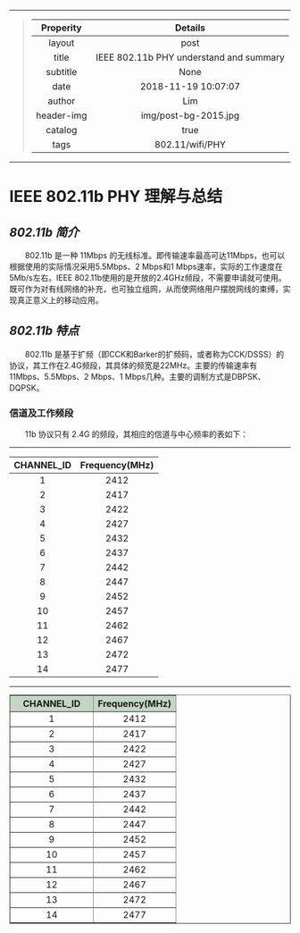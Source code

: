 
---
> | Properity | Details                                     |
> |:---------:|:-------------------------------------------:|
> |layout     | post                                        |
> |title      | IEEE 802.11b PHY understand and summary     |
> |subtitle   | None                                        |
> |date       | 2018-11-19 10:07:07                         |
> |author     | Lim                                         |
> |header-img | img/post-bg-2015.jpg                        |
> |catalog    | true                                        |
> |tags       | 802.11/wifi/PHY                             |
---

# IEEE 802.11b PHY 理解与总结

## *802.11b 简介*

&emsp;&emsp;802.11b 是一种 11Mbps 的无线标准。即传输速率最高可达11Mbps，也可以根据使用的实际情况采用5.5Mbps、2 Mbps和1 Mbps速率，实际的工作速度在5Mb/s左右。IEEE 802.11b使用的是开放的2.4GHz频段，不需要申请就可使用。既可作为对有线网络的补充，也可独立组网，从而使网络用户摆脱网线的束缚，实现真正意义上的移动应用。

## *802.11b 特点*

&emsp;&emsp;802.11b 是基于扩频（即CCK和Barker的扩频码，或者称为CCK/DSSS）的协议，其工作在2.4G频段，其具体的频宽是22MHz。主要的传输速率有11Mbps、5.5Mbps、2 Mbps、1 Mbps几种。主要的调制方式是DBPSK、DQPSK。

### **信道及工作频段**

&emsp;&emsp;11b 协议只有 2.4G 的频段，其相应的信道与中心频率的表如下：

---
| CHANNEL_ID | Frequency(MHz)                 |
|:----------:|:------------------------------:|
|  1         | 2412                           |
|  2         | 2417                           |
|  3         | 2422                           |
|  4         | 2427                           |
|  5         | 2432                           |
|  6         | 2437                           |
|  7         | 2442                           |
|  8         | 2447                           |
|  9         | 2452                           |
| 10         | 2457                           |
| 11         | 2462                           |
| 12         | 2467                           |
| 13         | 2472                           |
| 14         | 2477                           |
---

<table border="1" cellspacing="0" cellpadding="0" style="width:100%;margin:auto">
    <thead>
        <tr bgcolor="C5D5C5">
            <th width="50%" align="center">CHANNEL_ID</th>
            <th width="50%" align="center">Frequency(MHz)</th>
        <tr>
    </thead>
    <tbody>
        <tr>
            <td align="center">1</td>
            <td align="center">2412</td>
        <tr>
        <tr>
            <td align="center">2</td>
            <td align="center">2417</td>
        <tr>
        <tr>
            <td align="center">3</td>
            <td align="center">2422</td>
        <tr>
        <tr>
            <td align="center">4</td>
            <td align="center">2427</td>
        <tr>
        <tr>
            <td align="center">5</td>
            <td align="center">2432</td>
        <tr>
        <tr>
            <td align="center">6</td>
            <td align="center">2437</td>
        <tr>
        <tr>
            <td align="center">7</td>
            <td align="center">2442</td>
        <tr>
        <tr>
            <td align="center">8</td>
            <td align="center">2447</td>
        <tr>
        <tr>
            <td align="center">9</td>
            <td align="center">2452</td>
        <tr>
        <tr>
            <td align="center">10</td>
            <td align="center">2457</td>
        <tr>
        <tr>
            <td align="center">11</td>
            <td align="center">2462</td>
        <tr>
        <tr>
            <td align="center">12</td>
            <td align="center">2467</td>
        <tr>
        <tr>
            <td align="center">13</td>
            <td align="center">2472</td>
        <tr>
        <tr>
            <td align="center">14</td>
            <td align="center">2477</td>
        <tr>
    </tbody>
</table>
